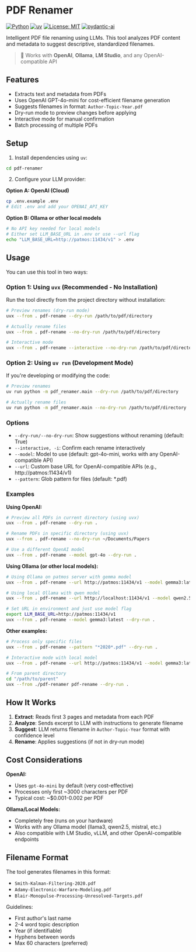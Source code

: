 # PDF Renamer

[![Python](https://img.shields.io/badge/python-3.11+-blue.svg)](https://www.python.org/downloads/)
[![uv](https://img.shields.io/badge/uv-0.5+-orange.svg)](https://docs.astral.sh/uv/)
[![License: MIT](https://img.shields.io/badge/License-MIT-yellow.svg)](https://opensource.org/licenses/MIT)
[![pydantic-ai](https://img.shields.io/badge/pydantic--ai-1.0+-green.svg)](https://ai.pydantic.dev/)

Intelligent PDF file renaming using LLMs. This tool analyzes PDF content and metadata to suggest descriptive, standardized filenames.

> 🚀 Works with **OpenAI**, **Ollama**, **LM Studio**, and any OpenAI-compatible API

## Features

- Extracts text and metadata from PDFs
- Uses OpenAI GPT-4o-mini for cost-efficient filename generation
- Suggests filenames in format: `Author-Topic-Year.pdf`
- Dry-run mode to preview changes before applying
- Interactive mode for manual confirmation
- Batch processing of multiple PDFs

## Setup

1. Install dependencies using `uv`:
```bash
cd pdf-renamer
```

2. Configure your LLM provider:

**Option A: OpenAI (Cloud)**
```bash
cp .env.example .env
# Edit .env and add your OPENAI_API_KEY
```

**Option B: Ollama or other local models**
```bash
# No API key needed for local models
# Either set LLM_BASE_URL in .env or use --url flag
echo "LLM_BASE_URL=http://patmos:11434/v1" > .env
```

## Usage

You can use this tool in two ways:

### Option 1: Using `uvx` (Recommended - No Installation)

Run the tool directly from the project directory without installation:

```bash
# Preview renames (dry-run mode)
uvx --from . pdf-rename --dry-run /path/to/pdf/directory

# Actually rename files
uvx --from . pdf-rename --no-dry-run /path/to/pdf/directory

# Interactive mode
uvx --from . pdf-rename --interactive --no-dry-run /path/to/pdf/directory
```

### Option 2: Using `uv run` (Development Mode)

If you're developing or modifying the code:

```bash
# Preview renames
uv run python -m pdf_renamer.main --dry-run /path/to/pdf/directory

# Actually rename files
uv run python -m pdf_renamer.main --no-dry-run /path/to/pdf/directory
```

### Options

- `--dry-run/--no-dry-run`: Show suggestions without renaming (default: True)
- `--interactive, -i`: Confirm each rename interactively
- `--model`: Model to use (default: gpt-4o-mini, works with any OpenAI-compatible API)
- `--url`: Custom base URL for OpenAI-compatible APIs (e.g., http://patmos:11434/v1)
- `--pattern`: Glob pattern for files (default: *.pdf)

### Examples

**Using OpenAI:**
```bash
# Preview all PDFs in current directory (using uvx)
uvx --from . pdf-rename --dry-run .

# Rename PDFs in specific directory (using uvx)
uvx --from . pdf-rename --no-dry-run ~/Documents/Papers

# Use a different OpenAI model
uvx --from . pdf-rename --model gpt-4o --dry-run .
```

**Using Ollama (or other local models):**
```bash
# Using Ollama on patmos server with gemma model
uvx --from . pdf-rename --url http://patmos:11434/v1 --model gemma3:latest --dry-run .

# Using local Ollama with qwen model
uvx --from . pdf-rename --url http://localhost:11434/v1 --model qwen2.5 --dry-run .

# Set URL in environment and just use model flag
export LLM_BASE_URL=http://patmos:11434/v1
uvx --from . pdf-rename --model gemma3:latest --dry-run .
```

**Other examples:**
```bash
# Process only specific files
uvx --from . pdf-rename --pattern "*2020*.pdf" --dry-run .

# Interactive mode with local model
uvx --from . pdf-rename --url http://patmos:11434/v1 --model gemma3:latest --interactive --no-dry-run .

# From parent directory
cd "/path/to/parent"
uvx --from ./pdf-renamer pdf-rename --dry-run .
```

## How It Works

1. **Extract**: Reads first 3 pages and metadata from each PDF
2. **Analyze**: Sends excerpt to LLM with instructions to generate filename
3. **Suggest**: LLM returns filename in `Author-Topic-Year` format with confidence level
4. **Rename**: Applies suggestions (if not in dry-run mode)

## Cost Considerations

**OpenAI:**
- Uses `gpt-4o-mini` by default (very cost-effective)
- Processes only first ~3000 characters per PDF
- Typical cost: ~$0.001-0.002 per PDF

**Ollama/Local Models:**
- Completely free (runs on your hardware)
- Works with any Ollama model (llama3, qwen2.5, mistral, etc.)
- Also compatible with LM Studio, vLLM, and other OpenAI-compatible endpoints

## Filename Format

The tool generates filenames in this format:
- `Smith-Kalman-Filtering-2020.pdf`
- `Adamy-Electronic-Warfare-Modeling.pdf`
- `Blair-Monopulse-Processing-Unresolved-Targets.pdf`

Guidelines:
- First author's last name
- 2-4 word topic description
- Year (if identifiable)
- Hyphens between words
- Max 60 characters (preferred)
